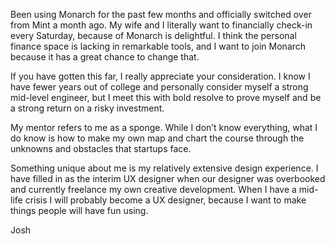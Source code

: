Been using Monarch for the past few months and officially switched over from Mint a month ago. My wife and I literally want to financially check-in every Saturday, because of Monarch is delightful. I think the personal finance space is lacking in remarkable tools, and I want to join Monarch because it has a great chance to change that.

If you have gotten this far, I really appreciate your consideration. I know I have fewer years out of college and personally consider myself a strong mid-level engineer, but I meet this with bold resolve to prove myself and be a strong return on a risky investment.

My mentor refers to me as a sponge. While I don’t know everything, what I do know is how to make my own map and chart the course through the unknowns and obstacles that startups face.

Something unique about me is my relatively extensive design experience. I have filled in as the interim UX designer when our designer was overbooked and currently freelance my own creative development. When I have a mid-life crisis I will probably become a UX designer, because I want to make things people will have fun using.

Josh
